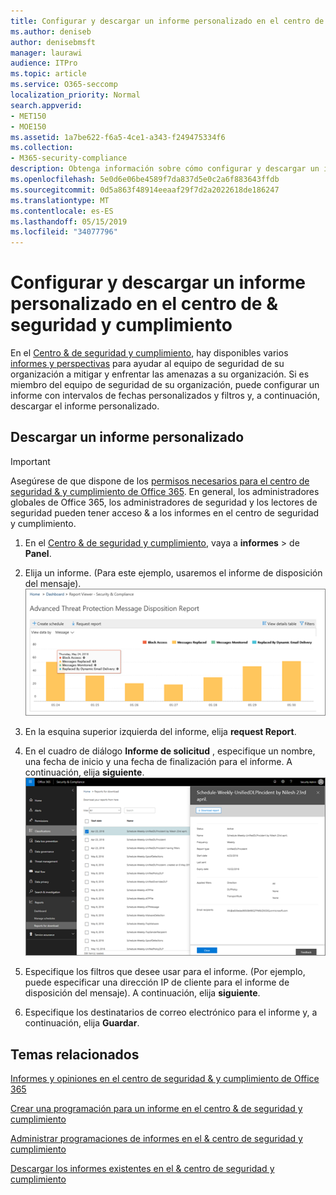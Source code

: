 ```yaml
---
title: Configurar y descargar un informe personalizado en el centro de &amp; seguridad y cumplimiento
ms.author: deniseb
author: denisebmsft
manager: laurawi
audience: ITPro
ms.topic: article
ms.service: O365-seccomp
localization_priority: Normal
search.appverid:
- MET150
- MOE150
ms.assetid: 1a7be622-f6a5-4ce1-a343-f249475334f6
ms.collection:
- M365-security-compliance
description: Obtenga información sobre cómo configurar y descargar un informe con un intervalo de fechas personalizado y filtros en el &amp; centro de seguridad y cumplimiento.
ms.openlocfilehash: 5e0d6e06be4589f7da837d5e0c2a6f883643ffdb
ms.sourcegitcommit: 0d5a863f48914eeaaf29f7d2a2022618de186247
ms.translationtype: MT
ms.contentlocale: es-ES
ms.lasthandoff: 05/15/2019
ms.locfileid: "34077796"
---
```

# <a name="set-up-and-download-a-custom-report-in-the-security-amp-compliance-center"></a>Configurar y descargar un informe personalizado en el centro de &amp; seguridad y cumplimiento

En el [Centro &amp; de seguridad y cumplimiento](https://protection.office.com), hay disponibles varios [informes y perspectivas](reports-and-insights-in-security-and-compliance.md) para ayudar al equipo de seguridad de su organización a mitigar y enfrentar las amenazas a su organización. Si es miembro del equipo de seguridad de su organización, puede configurar un informe con intervalos de fechas personalizados y filtros y, a continuación, descargar el informe personalizado. 
  
## <a name="download-a-custom-report"></a>Descargar un informe personalizado

> [!IMPORTANT]
> Asegúrese de que dispone de los [permisos necesarios para el centro de seguridad &amp; y cumplimiento de Office 365](permissions-in-the-security-and-compliance-center.md). En general, los administradores globales de Office 365, los administradores de seguridad y los lectores de seguridad pueden tener acceso &amp; a los informes en el centro de seguridad y cumplimiento. 
  
1. En el [Centro &amp; de seguridad y cumplimiento](https://protection.office.com), vaya a **informes** \> de **Panel**.
    
2. Elija un informe. (Para este ejemplo, usaremos el informe de disposición del mensaje).<br/>![Elegir informe de solicitud para descargar un informe](media/b566925d-b9d9-453d-9bdd-f2637c7ba140.png)
  
3. En la esquina superior izquierda del informe, elija **request Report**.
    
4. En el cuadro de diálogo **Informe de solicitud** , especifique un nombre, una fecha de inicio y una fecha de finalización para el informe. A continuación, elija **siguiente**.<br/>![En el centro &amp; de seguridad y cumplimiento, \> elija informes informes para descarga](media/65e625f5-c98c-49fc-9c1f-8c80ec8308fd.png)
  
5. Especifique los filtros que desee usar para el informe. (Por ejemplo, puede especificar una dirección IP de cliente para el informe de disposición del mensaje). A continuación, elija **siguiente**.
    
6. Especifique los destinatarios de correo electrónico para el informe y, a continuación, elija **Guardar**.
    
## <a name="related-topics"></a>Temas relacionados

[Informes y opiniones en el centro de seguridad &amp; y cumplimiento de Office 365](reports-and-insights-in-security-and-compliance.md)
  
[Crear una programación para un informe en el centro &amp; de seguridad y cumplimiento](create-a-schedule-for-a-report.md)
  
[Administrar programaciones de informes en el &amp; centro de seguridad y cumplimiento](manage-schedules-for-multiple-reports.md)
  
[Descargar los informes existentes en el &amp; centro de seguridad y cumplimiento](download-existing-reports.md)
  

